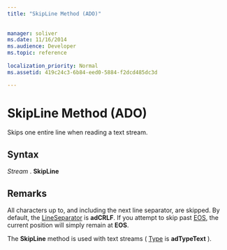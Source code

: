 ```yaml
---
title: "SkipLine Method (ADO)"
 
 
manager: soliver
ms.date: 11/16/2014
ms.audience: Developer
ms.topic: reference
  
localization_priority: Normal
ms.assetid: 419c24c3-6b84-eed0-5884-f2dcd485dc3d

---
```


# SkipLine Method (ADO)

Skips one entire line when reading a text stream.
  
## Syntax

 *Stream*  . **SkipLine**
  
## Remarks

All characters up to, and including the next line separator, are skipped. By default, the [LineSeparator](lineseparator-property-ado.md) is **adCRLF**. If you attempt to skip past [EOS](eos-property-ado.md), the current position will simply remain at **EOS**. 
  
The **SkipLine** method is used with text streams ( [Type](type-property-ado-stream.md) is **adTypeText** ). 
  

